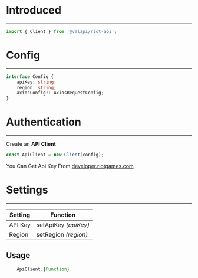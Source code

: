 # Introduced

-----------

```typescript
import { Client } from '@valapi/riot-api';
```

# Config

-----------

```typescript
interface Config {
    apiKey: string;
    region: string;
    axiosConfig?: AxiosRequestConfig;
}
```

# Authentication

-----------

Create an **API Client**

```typescript
const ApiClient = new Client(config);
```

You Can Get Api Key From [developer.riotgames.com](https://developer.riotgames.com/)

# Settings

-----------

| Setting | Function             |
| ------- | -------------------- |
| API Key | setApiKey *(apiKey)* |
| Region  | setRegion *(region)* |

## Usage

```javascript
    ApiClient.{Function}
```